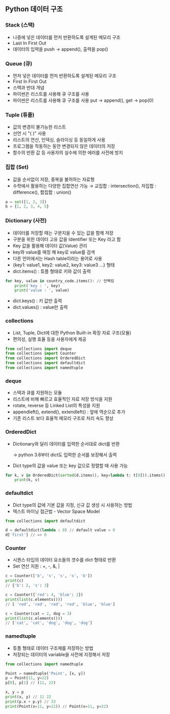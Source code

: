 ## Python 데이터 구조 

### Stack (스택)
- 나중에 넣은 데이터를 먼저 반환하도록 설계된 메모리 구조
- Last In First Out
- 데이터의 입력을 push → append(), 출력을 pop()


### Queue (큐)
- 먼저 넣은 데이터를 먼저 반환하도록 설계된 메모리 구조
- First In First Out
- 스택과 반대 개념
- 파이썬은 리스트를 사용해 큐 구조를 사용
- 파이썬은 리스트를 사용해 큐 구조를 사용
put → append(), get → pop(0)


### Tuple (튜플)
- 값의 변경이 불가능한 리스트
- 선언 시 "( )" 사용
- 리스트의 연산, 인덱싱, 슬라이싱 등 동일하게 사용
- 프로그램을 작동하는 동안 변경되지 않은 데이터의 저장
- 함수의 반환 값 등 사용자의 실수에 의한 에러를 사전에 방지


### 집합 (Set)
- 값을 순서없이 저장, 중복을 불허하는 자료형
- 수학에서 활용하는 다양한 집합연산 가능 → 교집합 : intersection(), 차집합 : difference(), 합집합 : union()
```python
a = set([1, 2, 3])
b = {1, 2, 3, 4, 5}
```


### Dictionary (사전)
- 데이터를 저장할 때는 구분지을 수 있는 값을 함께 저장
- 구분을 위한 데이터 고유 값을 Identifier 또는 Key 라고 함
- Key 값을 활용해 데이터 값(Value) 관리
- key와 value를 매칭 해 key로 value를 검색
- 다른 언어에서는 Hash table이라는 용어로 사용
- {key1: value1, key2: value2, key3: value3 ...} 형태
- dict.items() : 튜플 형태로 키와 값이 출력
```python
for key, value in country_code.items(): // 언팩킹 
	print('key : ', key) 
	print('value : ', value)
```
- dict.keys() : 키 값만 출력
- dict.values() : value만 출력


### collections
- List, Tuple, Dict에 대한 Python Built-in 확장 자료 구조(모듈)
- 편의성, 실행 효율 등을 사용자에게 제공
```python
from collections import deque 
from collections import Counter 
from collections import OrderedDict 
from collections import defaultdict 
from collections import namedtuple
```


### deque
- 스택과 큐를 지원하는 모듈
- 리스트에 비해 빠르고 효율적인 자료 저장 방식을 지원
- rotate, reverse 등 Linked List의 특성을 지원
- appendleft(), extend(), extendleft() : 앞에 역순으로 추가
- 기존 리스트 보다 효율적 메모리 구조로 처리 속도 향상


### OrderedDict
- Dictionary와 달리 데이터를 입력한 순서대로 dict를 반환

    → python 3.6부터 dict도 입력한 순서를 보장해서 출력
- Dict type의 값을 value 또는 key 값으로 정렬할 때 사용 가능
```python
for k, v in OrderedDict(sorted(d.items(), key=lambda t: t[0])).items() 
	print(k, v)
```

### defaultdict
- Dict type의 값에 기본 값을 지정, 신규 값 생성 시 사용하는 방법
- 텍스트 마이닝 접근법 - Vector Space Model
```python
from collections import defaultdict 

d = defaultdict(lambda : 0) // default value = 0 
d['first'] // => 0
```

### Counter
- 시퀀스 타입의 데이터 요소들의 갯수를 dict 형태로 반환
- Set 연산 지원 : +, -, &, |
```python
c = Counter(['b', 's', 's', 's', 'b']) 
print(c) 
// {'b': 2, 's': 3} 

c = Counter({'red': 4, 'blue': 2}) 
print(list(c.elements())) 
// [ 'red', 'red', 'red', 'red', 'blue', 'blue']

c = Counter(cat = 2, dog = 3) 
print(list(c.elements())) 
// ['cat', 'cat', 'dog', 'dog', 'dog']
```

### namedtuple
- 튜플 형태로 데이터 구조체를 저장하는 방법
- 저장되는 데이터의 variable을 사전에 지정해서 저장
```python
from collections import namedtuple

Point = namedtuple('Point', [x, y]) 
p = Point(11, y=22) 
p[0], p[1] // (11, 22)

x, y = p 
print(x, y) // 11 22 
print(p.x + p.y) // 33 
print(Point(x=11, y=22)) // Point(x=11, y=22)
```
